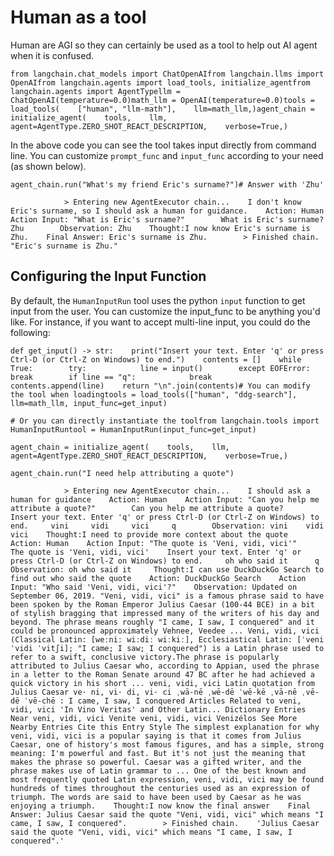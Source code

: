 Human as a tool
===============

Human are AGI so they can certainly be used as a tool to help out AI agent when it is confused.

    from langchain.chat_models import ChatOpenAIfrom langchain.llms import OpenAIfrom langchain.agents import load_tools, initialize_agentfrom langchain.agents import AgentTypellm = ChatOpenAI(temperature=0.0)math_llm = OpenAI(temperature=0.0)tools = load_tools(    ["human", "llm-math"],    llm=math_llm,)agent_chain = initialize_agent(    tools,    llm,    agent=AgentType.ZERO_SHOT_REACT_DESCRIPTION,    verbose=True,)

In the above code you can see the tool takes input directly from command line. You can customize `prompt_func` and `input_func` according to your need (as shown below).

    agent_chain.run("What's my friend Eric's surname?")# Answer with 'Zhu'

                > Entering new AgentExecutor chain...    I don't know Eric's surname, so I should ask a human for guidance.    Action: Human    Action Input: "What is Eric's surname?"        What is Eric's surname?     Zhu        Observation: Zhu    Thought:I now know Eric's surname is Zhu.    Final Answer: Eric's surname is Zhu.        > Finished chain.    "Eric's surname is Zhu."

Configuring the Input Function[](#configuring-the-input-function "Direct link to Configuring the Input Function")
------------------------------------------------------------------------------------------------------------------

By default, the `HumanInputRun` tool uses the python `input` function to get input from the user. You can customize the input\_func to be anything you'd like. For instance, if you want to accept multi-line input, you could do the following:

    def get_input() -> str:    print("Insert your text. Enter 'q' or press Ctrl-D (or Ctrl-Z on Windows) to end.")    contents = []    while True:        try:            line = input()        except EOFError:            break        if line == "q":            break        contents.append(line)    return "\n".join(contents)# You can modify the tool when loadingtools = load_tools(["human", "ddg-search"], llm=math_llm, input_func=get_input)

    # Or you can directly instantiate the toolfrom langchain.tools import HumanInputRuntool = HumanInputRun(input_func=get_input)

    agent_chain = initialize_agent(    tools,    llm,    agent=AgentType.ZERO_SHOT_REACT_DESCRIPTION,    verbose=True,)

    agent_chain.run("I need help attributing a quote")

                > Entering new AgentExecutor chain...    I should ask a human for guidance    Action: Human    Action Input: "Can you help me attribute a quote?"        Can you help me attribute a quote?    Insert your text. Enter 'q' or press Ctrl-D (or Ctrl-Z on Windows) to end.     vini     vidi     vici     q        Observation: vini    vidi    vici    Thought:I need to provide more context about the quote    Action: Human    Action Input: "The quote is 'Veni, vidi, vici'"        The quote is 'Veni, vidi, vici'    Insert your text. Enter 'q' or press Ctrl-D (or Ctrl-Z on Windows) to end.     oh who said it      q        Observation: oh who said it     Thought:I can use DuckDuckGo Search to find out who said the quote    Action: DuckDuckGo Search    Action Input: "Who said 'Veni, vidi, vici'?"    Observation: Updated on September 06, 2019. "Veni, vidi, vici" is a famous phrase said to have been spoken by the Roman Emperor Julius Caesar (100-44 BCE) in a bit of stylish bragging that impressed many of the writers of his day and beyond. The phrase means roughly "I came, I saw, I conquered" and it could be pronounced approximately Vehnee, Veedee ... Veni, vidi, vici (Classical Latin: [weːniː wiːdiː wiːkiː], Ecclesiastical Latin: [ˈveni ˈvidi ˈvitʃi]; "I came; I saw; I conquered") is a Latin phrase used to refer to a swift, conclusive victory.The phrase is popularly attributed to Julius Caesar who, according to Appian, used the phrase in a letter to the Roman Senate around 47 BC after he had achieved a quick victory in his short ... veni, vidi, vici Latin quotation from Julius Caesar ve· ni, vi· di, vi· ci ˌwā-nē ˌwē-dē ˈwē-kē ˌvā-nē ˌvē-dē ˈvē-chē : I came, I saw, I conquered Articles Related to veni, vidi, vici 'In Vino Veritas' and Other Latin... Dictionary Entries Near veni, vidi, vici Venite veni, vidi, vici Venizélos See More Nearby Entries Cite this Entry Style The simplest explanation for why veni, vidi, vici is a popular saying is that it comes from Julius Caesar, one of history's most famous figures, and has a simple, strong meaning: I'm powerful and fast. But it's not just the meaning that makes the phrase so powerful. Caesar was a gifted writer, and the phrase makes use of Latin grammar to ... One of the best known and most frequently quoted Latin expression, veni, vidi, vici may be found hundreds of times throughout the centuries used as an expression of triumph. The words are said to have been used by Caesar as he was enjoying a triumph.    Thought:I now know the final answer    Final Answer: Julius Caesar said the quote "Veni, vidi, vici" which means "I came, I saw, I conquered".        > Finished chain.    'Julius Caesar said the quote "Veni, vidi, vici" which means "I came, I saw, I conquered".'
